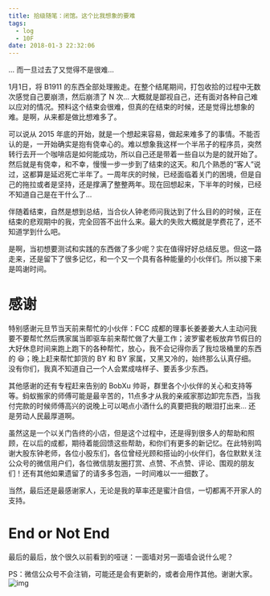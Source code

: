 ```yaml
---
title: 拾级随笔：闭馆。这个比我想象的要难
tags:
  - log
  - 10F
date: 2018-01-3 22:32:06
---
```


... 而一旦过去了又觉得不是很难...

1月1日，将 B1911 的东西全部处理搬走。在整个结尾期间，打包收拾的过程中无数次感觉自己要崩溃，然后崩溃了 N 次... 大概就是鄙视自己，还有面对各种自己难以应对的情况。预料这个结束会很难，但真的在结束的时候，还是觉得比想象的难。是啊，从来都是做比想难多了。



可以说从 2015 年底的开始，就是一个想起来容易，做起来难多了的事情。不能否认的是，一开始确实是抱有侥幸心的。难以想象我这样一个半吊子的程序员，突然转行去开一个咖啡店是如何能成功，所以自己还是带着一些自以为是的就开始了。然后就是有侥幸，和不幸，慢慢一步一步到了结束的这天。和几个熟悉的“客人”说过，这都算是延迟死亡半年了。一周年庆的时候，已经面临着关门的困境，但是自己的拖拉或者是坚持，还是撑满了整整两年。现在回想起来，下半年的时候，已经不知道自己是在干什么了...



伴随着结束，自然是想到总结，当合伙人钟老师问我达到了什么目的的时候，正在结束的悲观期中的我，完全回答不出什么来。最大的失败大概就是学费花了，还不知道学到什么吧。



是啊，当初想要测试和实践的东西做了多少呢？实在值得好好总结反思。但这一路走来，还是留下了很多记忆，和一个又一个具有各种能量的小伙伴们。所以接下来是鸣谢时间。
<!-- more -->

# 感谢
特别感谢元旦节当天前来帮忙的小伙伴：FCC 成都的理事长姜姜姜大人主动问我要不要帮忙然后携家属当即驱车前来帮忙做了大量工作；波罗蜜老板放弃节假日的大好休息时间来跑上跑下的各种帮忙，放心，我不会记得你丢了我垃圾桶里的东西的 😆；晚上赶来帮忙卸货的 BY 和 BY 家属，又黑又冷的，始终那么认真仔细。没有你们，我真不知道自己一个人会累成啥样子、要丢多少东西。



其他感谢的还有专程赶来告别的 BobXu 帅哥，群里各个小伙伴的关心和支持等等。蚂蚁搬家的师傅可能是最辛苦的，11点多才从我的亲戚家那边卸完东西，当我付完款的时候师傅高兴的说晚上可以喝点小酒什么的真要把我的眼泪打出来... 还是劳动人民最厚道啊。



虽然这是一个以关门告终的小店，但是这个过程中，还是得到很多人的帮助和照顾，在以后的成都，期待着能回馈这些帮助，和你们有更多的新记忆。在此特别鸣谢大股东钟老师，各位小股东们，各位曾经光顾和搭讪的小伙伴们，各位默默关注公众号的微信用户们，各位微信朋友圈打赏、点赞、不点赞、评论、围观的朋友们！还有其他如果遗留了的请多多包涵，一时间难以一一细数了。



当然，最后还是最感谢家人，无论是我的草率还是蜜汁自信，一切都离不开家人的支持。


# End or Not End
最后的最后，放个很久以前看到的哑谜：一面墙对另一面墙会说什么呢？



PS：微信公众号不会注销，可能还是会有更新的，或者会用作其他。谢谢大家。
![img](https://mmbiz.qpic.cn/mmbiz_jpg/jT0k5BxwrT77bH2Hs3bE9BsmdHcoSsiasS3hABc58ic1XNJrPfbicshxTxlKktUFsCxibZ6QhmRmEUD8Uy5ibkz9kiaQ/640?wx_fmt=jpeg&tp=webp&wxfrom=5&wx_lazy=1)
